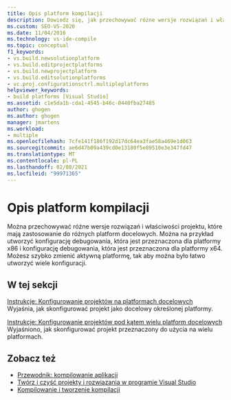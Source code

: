 ```yaml
---
title: Opis platform kompilacji
description: Dowiedz się, jak przechowywać różne wersje rozwiązań i właściwości projektu, które są stosowane do różnych platform docelowych w programie Visual Studio.
ms.custom: SEO-VS-2020
ms.date: 11/04/2016
ms.technology: vs-ide-compile
ms.topic: conceptual
f1_keywords:
- vs.build.newsolutionplatform
- vs.build.editprojectplatforms
- vs.build.newprojectplatform
- vs.build.editsolutionplatforms
- vc.proj.configurationsctrl.multipleplatforms
helpviewer_keywords:
- build platforms [Visual Studio]
ms.assetid: c1e5da1b-cda1-4545-b46c-0440fba27485
author: ghogen
ms.author: ghogen
manager: jmartens
ms.workload:
- multiple
ms.openlocfilehash: 7cfe141f186f192d17dc64ea3fae58a469e1d063
ms.sourcegitcommit: ae6d47b09a439cd0e13180f5e89510e3e347fd47
ms.translationtype: MT
ms.contentlocale: pl-PL
ms.lasthandoff: 02/08/2021
ms.locfileid: "99971365"
---
```

# <a name="understand-build-platforms"></a>Opis platform kompilacji

Można przechowywać różne wersje rozwiązań i właściwości projektu, które mają zastosowanie do różnych platform docelowych. Można na przykład utworzyć konfigurację debugowania, która jest przeznaczona dla platformy x86 i konfigurację debugowania, która jest przeznaczona dla platformy x64. Możesz szybko zmienić aktywną platformę, tak aby można było łatwo utworzyć wiele konfiguracji.

## <a name="in-this-section"></a>W tej sekcji

[Instrukcje: Konfigurowanie projektów na platformach docelowych](../ide/how-to-configure-projects-to-target-platforms.md)\
Wyjaśnia, jak skonfigurować projekt jako docelowy określonej platformy.

[Instrukcje: Konfigurowanie projektów pod kątem wielu platform docelowych](../ide/how-to-configure-projects-to-target-multiple-platforms.md)\
Wyjaśniono, jak skonfigurować projekt przeznaczony do użycia na wielu platformach.

## <a name="see-also"></a>Zobacz też

- [Przewodnik: kompilowanie aplikacji](../ide/walkthrough-building-an-application.md)
- [Twórz i czyść projekty i rozwiązania w programie Visual Studio](../ide/building-and-cleaning-projects-and-solutions-in-visual-studio.md)
- [Kompilowanie i tworzenie kompilacji](../ide/compiling-and-building-in-visual-studio.md)
